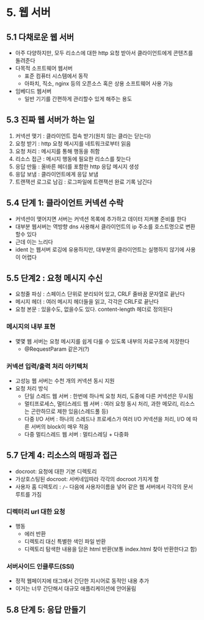 # 5. 웹 서버

## 5.1 다채로운 웹 서버
- 아주 다양하지만, 모두 리소스에 대한 http 요청 받아서 클라이언트에게 콘텐츠를 돌려준다
- 다목적 소프트웨어 웹서버
  - 표준 컴퓨터 시스템에서 동작
  - 아파치, 직소, nginx 등의 오픈소스 혹은 상용 소프트웨어 사용 가능   
- 임베디드 웹서버
  - 일반 기기를 간편하게 관리할수 있게 해주는 용도
## 5.3 진짜 웹 서버가 하는 일
1. 커넥션 맺기 : 클라이언트 접속 받기(원치 않는 클라는 닫는다)
2. 요청 받기 : http 요청 메시지를 네트워크로부터 읽음
3. 요청 처리 : 메시지를 통해 행동을 취함
4. 리소스 접근 : 메시지 행동에 필요한 리소스를 찾는다
5. 응답 만듦 : 올바른 헤더를 포함한 http 응답 메시지 생성
6. 응답 보냄 : 클라이언트에게 응답 보냄
7. 트랜잭션 로그로 남김 : 로그파일에 트랜잭션 완료 기록 남긴다

## 5.4 단계 1: 클라이언트 커넥션 수락
- 커넥션이 맺어지면 서버는 커넥션 목록에 추가하고 데이터 지켜볼 준비를 한다
- 대부분 웹서버는 역방향 dns 사용해서 클라이언트의 ip 주소를 호스트명으로 변환할수 있다
- 근데 이는 느리다
- ident 는 웹서버 로깅에 유용하지만, 대부분의 클라이언트는 실행하지 않기에 사용이 어렵다

## 5.5 단계2 : 요청 메시지 수신
- 요청줄 파싱 : 스페이스 단위로 분리되어 있고, CRLF 줄바꿈 문자열로 끝난다
- 메시지 헤더 : 여러 메시지 헤더들을 읽고, 각각은 CRLF로 끝난다
- 요청 본문 : 있을수도, 없을수도 있다. content-length 헤더로 정의된다
### 메시지의 내부 표현
- 몇몇 웹 서버는 요청 메시지를 쉽게 다룰 수 있도록 내부의 자료구조에 저장한다
  - @RequestParam 같은거(?)
### 커넥션 입력/출력 처리 아키텍처
- 고성능 웹 서버는 수천 개의 커넥션 동시 지원
- 요청 처리 방식
  - 단일 스레드 웹 서버 : 한번에 하나씩 요청 처리, 도중에 다른 커넥션은 무시됨
  - 멀티프로세스, 멀티스레드 웹 서버 : 여러 요청 동시 처리, 과한 메모리, 리소스는 곤란하므로 제한 있음(스레드풀 등)
  - 다중 I/O 서버 : 하나의 스레드나 프로세스가 여러 I/O 커넥션을 처리, I/O 에 따른 서버의 block이 매우 적음
  - 다중 멀티스레드 웹 서버 : 멀티스레딩 + 다중화

## 5.7 단계 4: 리소스의 매핑과 접근
- docroot: 요청에 대한 기본 디렉토리
- 가상호스팅된 docroot: 서버네임따라 각각의 docroot 가지게 함
- 사용자 홈 디렉토리 : `/~` 다음에 사용자이름을 넣어 같은 웹 서버에서 각각의 문서 루트를 가짐
### 디렉터리 url 대한 요청
- 행동
  - 에러 반환
  - 디렉토리 대신 특별한 색인 파일 반환 
  - 디렉토리 탐색한 내용을 담은 html 반환(보통 index.html 찾아 반환한다고 함)
### 서버사이드 인클루드(SSI)
- 정적 웹페이지에 태그에서 간단한 지시어로 동적인 내용 추가
- 이거는 너무 간단해서 대규모 애플리케이션에 안어울림

## 5.8 단계 5: 응답 만들기
